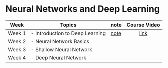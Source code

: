 # Neural Networks and Deep Learning

| Week   | Topics                          | note                       |                                   Course Video                                   |
| ------ | ------------------------------- | -------------------------- | :------------------------------------------------------------------------------: |
| Week 1 | - Introduction to Deep Learning | [note](./week-1/README.md) | [link](https://www.coursera.org/learn/neural-networks-deep-learning/home/week/1) |
| Week 2 | - Neural Network Basics         |                            |                                                                                  |
| Week 3 | - Shallow Neural Network        |                            |                                                                                  |
| Week 4 | - Deep Neural Network           |                            |                                                                                  |

